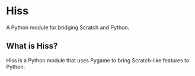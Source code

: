 # Hiss
A Python module for bridging Scratch and Python.

## What is Hiss?
Hiss is a Python module that uses Pygame to bring Scratch-like features to Python.
